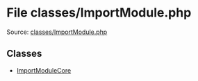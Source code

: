 File classes/ImportModule.php
=========

Source: [classes/ImportModule.php](https://github.com/PrestaShop/PrestaShop/blob/1.5.0.9/classes/ImportModule.php)


Classes
-------

* [ImportModuleCore](class.ImportModuleCore.md)

